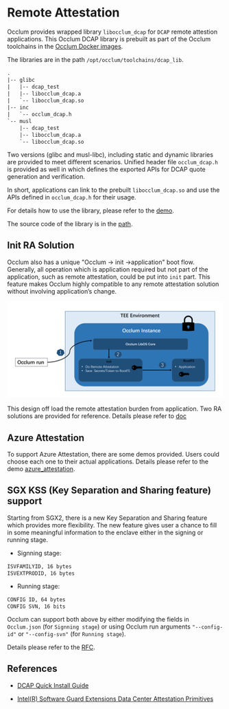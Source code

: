 # Remote Attestation

Occlum provides wrapped library `libocclum_dcap` for `DCAP` remote attestion applications.
This Occlum DCAP library is prebuilt as part of the Occlum toolchains in the [Occlum Docker images](https://hub.docker.com/r/occlum/occlum).

The libraries are in the path `/opt/occlum/toolchains/dcap_lib`.
```
.
|-- glibc
|   |-- dcap_test
|   |-- libocclum_dcap.a
|   `-- libocclum_dcap.so
|-- inc
|   `-- occlum_dcap.h
`-- musl
    |-- dcap_test
    |-- libocclum_dcap.a
    `-- libocclum_dcap.so
```

Two versions (glibc and musl-libc), including static and dynamic libraries are provided to meet different scenarios. Unified header file `occlum_dcap.h` is provided as well in which defines the exported APIs for DCAP quote generation and verification.

In short, applications can link to the prebuilt `libocclum_dcap.so` and use the APIs defined in `occlum_dcap.h` for their usage.

For details how to use the library, please refer to the [demo](https://github.com/occlum/occlum/tree/master/demos/remote_attestation/dcap).

The source code of the library is in the [path](https://github.com/occlum/occlum/tools/toolchains/dcap_lib/).

## Init RA Solution

Occlum also has a unique "Occlum -> init ->application" boot flow. Generally, all operation which is application required but not part of the application, such as remote attestation, could be put into `init` part. This feature makes Occlum highly compatible to any remote attestation solution without involving application’s change.

![init_ra_flow](./images/ra_init.png)

This design off load the remote attestation burden from application. Two RA solutions are provided for reference. Details please refer to [doc](./init_ra.md)

## Azure Attestation

To support Azure Attestation, there are some demos provided. Users could choose each one to their actual applications. Details please refer to the demo [azure_attestation](https://github.com/occlum/occlum/tree/master/demos/remote_attestation/azure_attestation).

## SGX KSS (Key Separation and Sharing feature) support

Starting from SGX2, there is a new Key Separation and Sharing feature which provides more  flexibility. The new feature gives user a chance to fill in some meaningful information to the enclave either in the signing or running stage.

* Signning stage:
```
ISVFAMILYID, 16 bytes
ISVEXTPRODID, 16 bytes
```
* Running stage:
```
CONFIG ID, 64 bytes
CONFIG SVN, 16 bits
```
Occlum can support both above by either modifying the fields in `Occlum.json` (for `Signning stage`) or using Occlum run arguments `"--config-id"` or `"--config-svn"` (for `Running stage`).

Details please refer to the [RFC](https://github.com/occlum/occlum/issues/589).

## References

- [DCAP Quick Install Guide](https://software.intel.com/content/www/us/en/develop/articles/intel-software-guard-extensions-data-center-attestation-primitives-quick-install-guide.html)

- [Intel(R) Software Guard Extensions Data Center Attestation Primitives](https://github.com/intel/SGXDataCenterAttestationPrimitives)

